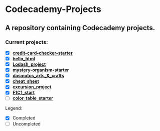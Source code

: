 # Codecademy-Projects

## A repository containing Codecademy projects.

### Current projects:

- [x] [**credit-card-checker-starter**](https://github.com/pexmee/Codecademy-Projects/tree/master/credit-card-checker-starter)
- [x] [**hello_html**](https://github.com/pexmee/Codecademy-Projects/tree/master/hello_html)
- [x] [**Lodash_project**](https://github.com/pexmee/Codecademy-Projects/tree/master/Lodash_project/lodash)
- [x] [**mystery-organism-starter**](https://github.com/pexmee/Codecademy-Projects/tree/master/mystery-organism-starter)
- [x] [**dasmotos_arts_&_crafts**](https://github.com/pexmee/Codecademy-Projects/tree/master/dasmotos_arts_%26_crafts)
- [x] [**cheat_sheet**](https://github.com/pexmee/Codecademy-Projects/tree/master/cheat_sheet)
- [x] [**excursion_project**](https://github.com/pexmee/Codecademy-Projects/tree/master/excursion_project)
- [x] [**F1C1_start**](https://github.com/pexmee/Codecademy-Projects/tree/master/F1C1_start)
- [ ] [**color_table_starter**](https://github.com/pexmee/Codecademy-Projects/tree/master/color_table_starter)

Legend:
- [x] Completed
- [ ] Uncompleted
